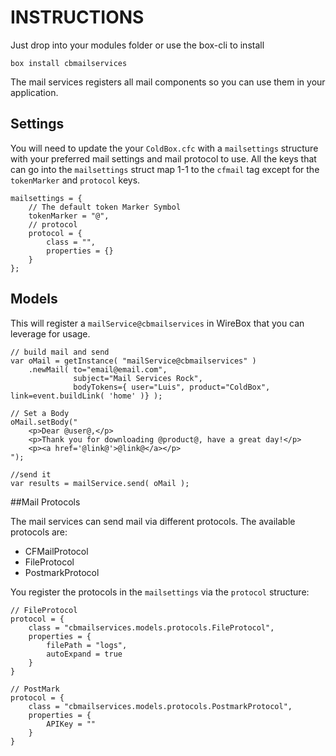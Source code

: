 INSTRUCTIONS
============
Just drop into your modules folder or use the box-cli to install

`box install cbmailservices`

The mail services registers all mail components so you can use them in your application.

## Settings
You will need to update the your `ColdBox.cfc` with a `mailsettings` structure with your preferred mail settings and mail protocol to use.  All the keys that can go into the `mailsettings` struct map 1-1 to the `cfmail` tag except for the `tokenMarker` and `protocol` keys.
 
```
mailsettings = {
	// The default token Marker Symbol
	tokenMarker = "@",
	// protocol
	protocol = {
		class = "",
		properties = {}
	}
};
```

## Models
This will register a `mailService@cbmailservices` in WireBox that you can leverage for usage.

```
// build mail and send
var oMail = getInstance( "mailService@cbmailservices" )
	.newMail( to="email@email.com",
			  subject="Mail Services Rock",
			  bodyTokens={ user="Luis", product="ColdBox", link=event.buildLink( 'home' )} );

// Set a Body
oMail.setBody("
	<p>Dear @user@,</p>
	<p>Thank you for downloading @product@, have a great day!</p>
	<p><a href='@link@'>@link@</a></p> 
");

//send it
var results = mailService.send( oMail );
```

##Mail Protocols

The mail services can send mail via different protocols.  The available protocols are:

* CFMailProtocol
* FileProtocol
* PostmarkProtocol

You register the protocols in the `mailsettings` via the `protocol` structure:

```
// FileProtocol
protocol = {
	class = "cbmailservices.models.protocols.FileProtocol",
	properties = {
		filePath = "logs",
		autoExpand = true
	}
}

// PostMark
protocol = {
	class = "cbmailservices.models.protocols.PostmarkProtocol",
	properties = {
		APIKey = ""
	}
}
```